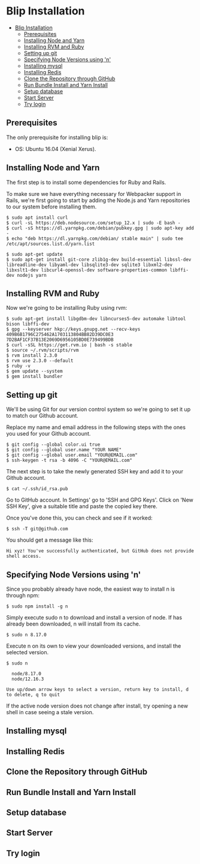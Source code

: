 # Blip Installation
- [Blip Installation](#blip-installation)
    - [Prerequisites](#prerequisites)
    - [Installing Node and Yarn](#installing-node-and-yarn)
    - [Installing RVM and Ruby](#installing-rvm-and-ruby)
    - [Setting up git](#setting-up-git)
    - [Specifying Node Versions using 'n'](#specifying-node-versions-using-'n')
    - [Installing mysql](#installing-mysql)
    - [Installing Redis](#installing-redis)
    - [Clone the Repository through GitHub](#clone-the-repository-through-github)
    - [Run Bundle Install and Yarn Install](#run-bundle-install-and-yarn-install)
    - [Setup database](#setup-database)
    - [Start Server](#start-server)
    - [Try login](#try-login)

## Prerequisites
The only prerequisite for installing blip is:
- OS: Ubuntu 16.04 (Xenial Xerus).

## Installing Node and Yarn
The first step is to install some dependencies for Ruby and Rails.

To make sure we have everything necessary for Webpacker support in Rails, we're first going to start by adding the Node.js and Yarn repositories to our system before installing them.

    $ sudo apt install curl
    $ curl -sL https://deb.nodesource.com/setup_12.x | sudo -E bash -
    $ curl -sS https://dl.yarnpkg.com/debian/pubkey.gpg | sudo apt-key add -
    $ echo "deb https://dl.yarnpkg.com/debian/ stable main" | sudo tee /etc/apt/sources.list.d/yarn.list

    $ sudo apt-get update
    $ sudo apt-get install git-core zlib1g-dev build-essential libssl-dev libreadline-dev libyaml-dev libsqlite3-dev sqlite3 libxml2-dev libxslt1-dev libcurl4-openssl-dev software-properties-common libffi-dev nodejs yarn

## Installing RVM and Ruby
Now we're going to be installing Ruby using rvm:

    $ sudo apt-get install libgdbm-dev libncurses5-dev automake libtool bison libffi-dev
    $ gpg --keyserver hkp://keys.gnupg.net --recv-keys 409B6B1796C275462A1703113804BB82D39DC0E3 7D2BAF1CF37B13E2069D6956105BD0E739499BDB
    $ curl -sSL https://get.rvm.io | bash -s stable
    $ source ~/.rvm/scripts/rvm
    $ rvm install 2.3.0
    $ rvm use 2.3.0 --default
    $ ruby -v
    $ gem update --system
    $ gem install bundler

## Setting up git
We'll be using Git for our version control system so we're going to set it up to match our Github account.

Replace my name and email address in the following steps with the ones you used for your Github account.

    $ git config --global color.ui true
    $ git config --global user.name "YOUR NAME"
    $ git config --global user.email "YOUR@EMAIL.com"
    $ ssh-keygen -t rsa -b 4096 -C "YOUR@EMAIL.com"

The next step is to take the newly generated SSH key and add it to your Github account.

    $ cat ~/.ssh/id_rsa.pub

Go to GitHub account. In Settings' go to 'SSH and GPG Keys'. Click on 'New SSH Key', give a suitable title and paste the copied key there.

Once you've done this, you can check and see if it worked:

    $ ssh -T git@github.com

You should get a message like this:

    Hi xyz! You've successfully authenticated, but GitHub does not provide shell access.

## Specifying Node Versions using 'n'
Since you probably already have node, the easiest way to install n is through npm:

    $ sudo npm install -g n

Simply execute sudo n <version> to download and install a version of node. If <version> has already been downloaded, n will install from its cache.

    $ sudo n 8.17.0

Execute n on its own to view your downloaded versions, and install the selected version.

    $ sudo n

      node/8.17.0
      node/12.16.3

    Use up/down arrow keys to select a version, return key to install, d to delete, q to quit

If the active node version does not change after install, try opening a new shell in case seeing a stale version.

## Installing mysql


## Installing Redis


## Clone the Repository through GitHub


## Run Bundle Install and Yarn Install


## Setup database


## Start Server


## Try login
